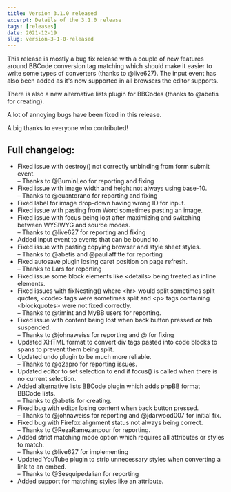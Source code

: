 ```yaml
---
title: Version 3.1.0 released
excerpt: Details of the 3.1.0 release
tags: [releases]
date: 2021-12-19
slug: version-3-1-0-released
---
```


This release is mostly a bug fix release with a couple of new features around BBCode conversion tag matching which should make it easier to write some types of converters (thanks to @live627). The input event has also been added as it's now supported in all browsers the editor supports.

There is also a new alternative lists plugin for BBCodes (thanks to @abetis for creating).

A lot of annoying bugs have been fixed in this release.

A big thanks to everyone who contributed!

## Full changelog:

<ul>
    <li>Fixed issue with destroy() not correctly unbinding from form submit event.
        <br />&ndash; Thanks to @BurninLeo for reporting and fixing
    <li>Fixed issue with image width and height not always using base-10.
        <br />&ndash; Thanks to @euantorano for reporting and fixing
    <li>Fixed label for image drop-down having wrong ID for input.
    <li>Fixed issue with pasting from Word sometimes pasting an image.
    <li>Fixed issue with focus being lost after maximizing and switching between
        WYSIWYG and source modes.
        <br />&ndash; Thanks to @live627 for reporting and fixing
    <li>Added input event to events that can be bound to.
    <li>Fixed issue with pasting copying browser and style sheet styles.
        <br />&ndash; Thanks to @abetis and @paullaffitte for reporting
    <li>Fixed autosave plugin losing caret position on page refresh.
        <br />&ndash; Thanks to Lars for reporting
    <li>Fixed issue some block elements like &lt;details&gt; being treated as inline elements.
    <li>Fixed issues with fixNesting() where &lt;hr&gt; would split sometimes split
        quotes, &lt;code&gt; tags were sometimes split and &lt;p&gt; tags containing
        &lt;blockquotes&gt; were not fixed correctly.
        <br />&ndash; Thanks to @timint and MyBB users for reporting.
    <li>Fixed issue with content being lost when back button pressed or tab suspended.
        <br />&ndash; Thanks to @johnaweiss for reporting and @ for fixing
    <li>Updated XHTML format to convert div tags pasted into code blocks to spans to
        prevent them being split.
    <li>Updated undo plugin to be much more reliable.
        <br />&ndash; Thanks to @q2apro for reporting issues.
    <li>Updated editor to set selection to end if focus() is called when there is no
        current selection.
    <li>Added alternative lists BBCode plugin which adds phpBB format BBCode lists.
        <br />&ndash; Thanks to @abetis for creating.
    <li>Fixed bug with editor losing content when back button pressed.
        <br />&ndash; Thanks to @johnaweiss for reporting and @jdarwood007 for initial fix.
    <li>Fixed bug with Firefox alignment status not always being correct.
        <br />&ndash; Thanks to @RezaRamezanpour for reporting.
    <li>Added strict matching mode option which requires all attributes or styles
        to match.
        <br />&ndash; Thanks to @live627 for implementing
    <li>Updated YouTube plugin to strip unnecessary styles when converting a link
        to an embed.
        <br />&ndash; Thanks to @Sesquipedalian for reporting
    <li>Added support for matching styles like an attribute.
</ul>
